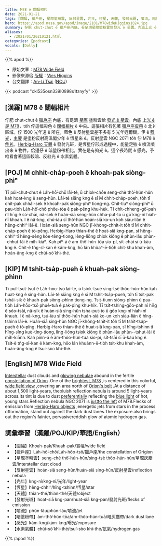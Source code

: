 ```yaml
---
title: M78 ê 闊幅相片
date: 2021-01-21
tags: [闊幅, 獵戶座, 星際塗粉雲, 反射星雲, 光年, 恆星, 天體, 發射光斑, 噴流, 暗塗粉帶, 感光, 水素氣體]
hero: https://apod.nasa.gov/apod/image/2101/M78wideHiggins1024.jpg
summary: 佇肥 chut-chut ê 獵戶座內底，有足濟星際塗粉雲佮發光 ê 星雲。內底上光 ê 是 M78，to̍h 佇這幅彩色 ê 闊幅相片 ê 中央。
aliases:
  - /2021/01/20210121.html
categories: [podcast]
vocals: [Dolly]
---
```


{{% apod %}}

- 原始文章：[M78 Wide Field](https://apod.nasa.gov/apod/ap210121.html)
- 影像來源佮 [版權](https://apod.nasa.gov/apod/lib/about_apod.html#srapply)：[Wes Higgins](https://www.astrobin.com/users/wes63/)
- 台文翻譯：[An-Li Tsai](mailto:thianbun.taigi@gmail.com) ([NCU](https://www.astro.ncu.edu.tw))

{{< podcast "ckl535osn339l0898s1tznyfy" >}}

## [漢羅] M78 ê 闊幅相片

佇肥 chut-chut ê [獵戶座](https://apod.nasa.gov/apod/ap161204.html) 內底，有足濟 [星際](http://www-ssg.sr.unh.edu/ism/what1.html) 塗粉雲佮 [發光 ê 星雲](https://nasaviz.gsfc.nasa.gov/12086)。內底 [上光 ê 是 M78](http://www.messier.seds.org/m/m078.html)，to̍h 佇這幅彩色 ê [闊幅相片](https://www.astrobin.com/wj6sox/?nc=user) ê 中央。這張相片有包著 [獵戶座皮帶](https://apod.nasa.gov/apod/ap171123.html) ê 北爿區域。佇 1500 光年遠 ê 所在，藍色 ê 反射星雲差不多有 5 光年遐爾闊。伊 ê [藍光](http://math.ucr.edu/home/baez/physics/General/BlueSky/blue_sky.html)，[主要](http://leo.astronomy.cz/mix/mix.html) 是塗粉反射高溫閣少年 ê 恆星來 ê。反射星雲 NGC 2071 to̍h 佇 M78 ê [倒爿](http://www.starpointing.com/ccd/m78_labeled.html)。[Herbig-Haro 天體](https://en.wikipedia.org/wiki/Herbig%E2%80%93Haro_object#Discovery_and_history_of_observations) ê 發射光斑，是恆星佇形成過程中，能量足強 ê 噴流噴出來 ê 物件。佮邊仔 ê 暗塗粉帶相比，實在是有夠光 ê。這个長時間 ê 感光，予咱看會著這區較暗、反紅光 ê 水素氣體。

## [POJ] M chhit-cha̍p-poeh ê khoah-pak siòng-phìⁿ

Tī pûi-chut-chut ê La̍h-hō͘-chō lāi-té, ū chiok-chōe seng-chè thô͘-hún-hûn kah hoat-kng ê seng-hûn. Lāi-té siāng kng ê sī M chhit-cha̍p-poeh, to̍h tī chit-pak chhái-sek ê khoah-pak siòng-phìⁿ tiong-ng. Chit-tiuⁿ siòng-phìⁿ ū pau-tio̍h La̍h-hō͘-chō phôe-tòa ê pak-pêng khu-he̍k. Tī chi̍t-chheng-gō͘-pah nî hn̄g ê só͘-chāi, nâ-sek ê hoán-siā seng-hûn chha-put-to ū gō͘ kng-nî hiah-nī khoah. I ê nâ-kng, chú-iàu sī thô͘-hún hoán-siā ko-un koh siàu-liân ê hêng-chhiⁿ lâi-ê. Hoán-siā seng-hûn NGC jī-khòng-chhit-it to̍h tī M chhit-cha̍p-poeh ê tò-pêng. Herbig-Haro thian-thé ê hoat-siā kng-pan, sī hêng-chhiⁿ tī hêng-sêng kòe-têng-tiong, lêng-liōng chiok kiông ê phùn-lâu phùn--chhut-lâi ê mi̍h-kiāⁿ. Kah piⁿ-á ê àm-thô͘-hún-tòa sio-pí, si̍t-chāi sī ū-kàu kng ê. Chit-ê tn̂g-sî-kan ê kám-kng, hō͘ lán khòaⁿ-ē-tio̍h chit-khu khah-àm, hoán-âng-kng ê chúi-sò͘ khì-thé.

## [KIP] M tshit-tsa̍p-pueh ê khuah-pak siòng-phìnn

Tī puî-tsut-tsut ê La̍h-hōo-tsō lāi-té, ū tsiok-tsuē sing-tsè thôo-hún-hûn kah huat-kng ê sing-hûn. Lāi-té siāng kng ê sī M tshit-tsa̍p-pueh, to̍h tī tsit-pak tshái-sik ê khuah-pak siòng-phìnn tiong-ng. Tsit-tiunn siòng-phìnn ū pau-tio̍h La̍h-hōo-tsō phuê-tuà ê pak-pîng khu-hi̍k. Tī tsi̍t-tshing-gōo-pah nî hn̄g ê sóo-tsāi, nâ-sik ê huán-siā sing-hûn tsha-put-to ū gōo kng-nî hiah-nī khuah. I ê nâ-kng, tsú-iàu sī thôo-hún huán-siā ko-un koh siàu-liân ê hîng-tshinn lâi-ê. Huán-siā sing-hûn NGC jī-khòng-tshit-it to̍h tī M tshit-tsa̍p-pueh ê tò-pîng. Herbig-Haro thian-thé ê huat-siā kng-pan, sī hîng-tshinn tī hîng-sîng kuè-tîng-tiong, lîng-liōng tsiok kiông ê phùn-lâu phùn--tshut-lâi ê mi̍h-kiānn. Kah pinn-á ê àm-thôo-hún-tuà sio-pí, si̍t-tsāi sī ū-kàu kng ê. Tsit-ê tn̂g-sî-kan ê kám-kng, hōo lán khuànn-ē-tio̍h tsit-khu khah-àm, huán-âng-kng ê tsuí-sòo khì-thé.

## [English] M78 Wide Field 

[Interstellar](http://www-ssg.sr.unh.edu/ism/what1.html) dust clouds and [glowing nebulae](https://nasaviz.gsfc.nasa.gov/12086) abound in the fertile [constellation of Orion](https://apod.nasa.gov/apod/ap161204.html) .One of the [brightest, M78](http://www.messier.seds.org/m/m078.html) ,is centered in this colorful, [wide field view](https://www.astrobin.com/wj6sox/?nc=user) ,covering an area north of [Orion's belt](https://apod.nasa.gov/apod/ap171123.html) .At a distance of about 1,500 light-years, thebluish reflection nebula is around 5 light-years across.Its tint is due to dust [preferentially](http://leo.astronomy.cz/mix/mix.html) reflecting the [blue light](http://math.ucr.edu/home/baez/physics/General/BlueSky/blue_sky.html) of hot, young stars.Reflection nebula NGC 2071 is [justto the left](http://www.starpointing.com/ccd/m78_labeled.html) of M78.Flecks of emission from [Herbig-Haro objects](https://en.wikipedia.org/wiki/Herbig%E2%80%93Haro_object#Discovery_and_history_of_observations) ,energetic jets from stars in the process offormation, stand out against the dark dust lanes.The exposure also brings out the region's fainter, pervasivereddish glow of atomic hydrogen gas.

## 詞彙學習（漢羅/POJ/KIP/華語/English）

- 【闊幅】Khoah-pak/Khuah-pak/寬幅/wide field
- 【獵戶座】La̍h-hō͘-chō/La̍h-hōo-tsō/獵戶座/the constellation of Origion
- 【星際塗粉雲】seng-chè thô͘-hún-hûn/sing-tsè thôo-hún-hûn/星際灰塵雲/interstellar dust cloud
- 【反射星雲】hoán-siā seng-hûn/huán-siā sing-hûn/反射星雲/reflection nebula
- 【光年】kng-nî/kng-nî/光年/light-year
- 【恆星】hêng-chhiⁿ/hîng-tshinn/恆星/star
- 【天體】thian-thé/thian-thé/天體/object
- 【發射光斑】hoat-siā kng-pan/huat-siā kng-pan/發射光斑/flecks of emission
- 【噴流】phùn-lâu/phùn-lâu/噴流/jet
- 【暗塗粉帶】àm-thô͘-hún-tōa/àm-thôo-hún-tuā/暗灰塵帶/dark dust lane
- 【感光】kám-kng/kám-kng/曝光/exposure
- 【水素氣體】chúi-sò͘ khì-thé/tsuí-sòo khì-thé/氫氣/hydrogen gas

{{% /apod %}}
